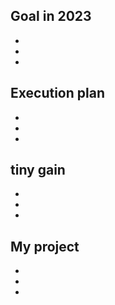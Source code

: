 ## Goal in 2023
  -
  -
  -


## Execution plan
  -
  -
  -
 

## tiny gain
  -
  -
  -
  
  
## My project
  -
  -
  -
